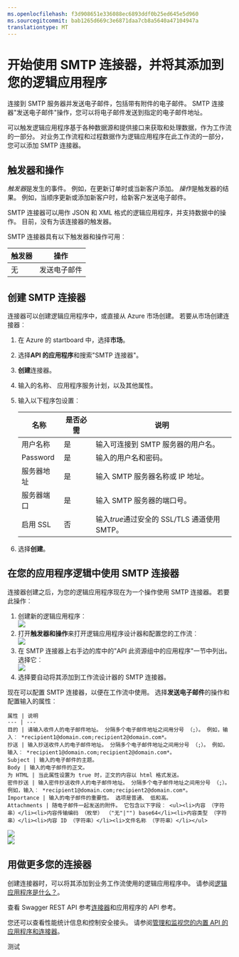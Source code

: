 ```yaml
---
ms.openlocfilehash: f3d908651e336088ec6893ddf0b25ed645e5d960
ms.sourcegitcommit: bab1265d669c3e6871daa7cb8a5640a47104947a
translationtype: MT
---
```

<properties
   pageTitle="在应用程序逻辑中使用 SMTP 连接器 |Microsoft Azure 应用程序服务"
   description="如何创建和配置 SMTP 连接器或 API 的应用程序并在 Azure 应用程序服务中的一个逻辑应用程序中使用它"
   services="app-service\logic"
   documentationCenter=".net,nodejs,java"
   authors="anuragdalmia"
   manager="dwrede"
   editor=""/>

<tags
   ms.service="app-service-logic"
   ms.devlang="multiple"
   ms.topic="article"
   ms.tgt_pltfrm="na"
   ms.workload="integration"
   ms.date="08/23/2015"
   ms.author="andalmia"/>


# 开始使用 SMTP 连接器，并将其添加到您的逻辑应用程序
连接到 SMTP 服务器并发送电子邮件，包括带有附件的电子邮件。 SMTP 连接器"发送电子邮件"操作，您可以将电子邮件发送到指定的电子邮件地址。

可以触发逻辑应用程序基于各种数据源和提供接口来获取和处理数据，作为工作流的一部分。 对业务工作流程和过程数据作为逻辑应用程序在此工作流的一部分，您可以添加 SMTP 连接器。 


## 触发器和操作
*触发器*是发生的事件。 例如，在更新订单时或当新客户添加。 *操作*是触发器的结果。 例如，当顺序更新或添加新客户时，给新客户发送电子邮件。

SMTP 连接器可以用作 JSON 和 XML 格式的逻辑应用程序，并支持数据中的操作。 目前，没有为该连接器的触发器。

SMTP 连接器具有以下触发器和操作可用︰

触发器 | 操作
--- | ---
无 | 发送电子邮件


## 创建 SMTP 连接器
连接器可以创建逻辑应用程序中，或直接从 Azure 市场创建。 若要从市场创建连接器︰  

1. 在 Azure 的 startboard 中，选择**市场**。
2. 选择**API 的应用程序**和搜索"SMTP 连接器"。
3. **创建**连接器。
4. 输入的名称、 应用程序服务计划，以及其他属性。
5. 输入以下程序包设置︰

    名称 | 是否必需 |  说明
    --- | --- | ---
    用户名称 | 是 | 输入可连接到 SMTP 服务器的用户名。
    Password | 是 | 输入的用户名和密码。
    服务器地址 | 是 | 输入 SMTP 服务器名称或 IP 地址。
    服务器端口 | 是 | 输入 SMTP 服务器的端口号。
    启用 SSL | 否 | 输入*true*通过安全的 SSL/TLS 通道使用 SMTP。

6. 选择**创建**。

## 在您的应用程序逻辑中使用 SMTP 连接器
连接器创建之后，为您的逻辑应用程序现在为一个操作使用 SMTP 连接器。 若要此操作︰

1.  创建新的逻辑应用程序︰  
![][2]
2.  打开**触发器和操作**来打开逻辑应用程序设计器和配置您的工作流︰  
![][3]
3.  在 SMTP 连接器上右手边的库中的"API 此资源组中的应用程序"一节中列出。 选择它︰  
![][4]
4.  选择要自动将其添加到工作流设计器的 SMTP 连接器。

现在可以配置 SMTP 连接器，以便在工作流中使用。 选择**发送电子邮件**的操作和配置输入的属性︰

    属性 | 说明
    --- | ---
    目的 | 请输入收件人的电子邮件地址。 分隔多个电子邮件地址之间用分号 （;）。 例如，输入︰ *recipient1@domain.com;recipient2@domain.com*。
    抄送 | 输入抄送收件人的电子邮件地址。 分隔多个电子邮件地址之间用分号 （;）。 例如，输入︰ *recipient1@domain.com;recipient2@domain.com*。
    Subject | 输入的电子邮件的主题。
    Body | 输入的电子邮件的正文。
    为 HTML | 当此属性设置为 true 时，正文的内容以 html 格式发送。
    密件抄送 | 输入密件抄送收件人的电子邮件地址。 分隔多个电子邮件地址之间用分号 （;）。 例如，输入︰ *recipient1@domain.com;recipient2@domain.com*。
    Importance | 输入的电子邮件的重要性。 选项是普通、 低和高。
    Attachments | 随电子邮件一起发送的附件。 它包含以下字段︰ <ul><li>内容 （字符串）</li><li>内容传输编码 （枚举） （"无"|"") base64</li><li>内容类型 （字符串）</li><li>内容 ID （字符串）</li><li>文件名称 （字符串）</li></ul>

![][5]  
![][6]

## 用做更多您的连接器
创建连接器时，可以将其添加到业务工作流使用的逻辑应用程序中。 请参阅[逻辑应用程序是什么？](app-service-logic-what-are-logic-apps.md)。

查看 Swagger REST API 参考[连接器](http://go.microsoft.com/fwlink/p/?LinkId=529766)和应用程序的 API 参考。

您还可以查看性能统计信息和控制安全接头。 请参阅[管理和监视您的内置 API 的应用程序和连接器](app-service-logic-monitor-your-connectors.md)。

<!--Image references-->
[1]: ./media/app-service-logic-connector-smtp/img1.PNG
[2]: ./media/app-service-logic-connector-smtp/img2.PNG
[3]: ./media/app-service-logic-connector-smtp/img3.png
[4]: ./media/app-service-logic-connector-smtp/img4.PNG
[5]: ./media/app-service-logic-connector-smtp/img5.PNG
[6]: ./media/app-service-logic-connector-smtp/img6.PNG

测试
